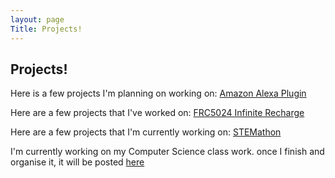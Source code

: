 ```yaml
---
layout: page
Title: Projects!
---
```

## Projects! 


Here is a few projects I'm planning on working on:
[Amazon Alexa Plugin](https://github.com/catarinaburghi/Cat-plugin-for-Alexa)

Here are a few projects that I've worked on:
[FRC5024 Infinite Recharge](https://github.com/frc5024/InfiniteRecharge)

Here are a few projects that I'm currently working on: [STEMathon](https://github.com/catarinaburghi/STEMathon)

I'm currently working on my Computer Science class work. once I finish and organise it, it will be posted [here](https://github.com/catarinaburghi/ICS3U)


